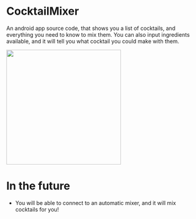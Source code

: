 # CocktailMixer

An android app source code, that shows you a list of cocktails, and everything you need to know to mix them. You can also input ingredients available, and it will tell you what cocktail you could make with them.

<img src="https://i.imgur.com/KYwaZlM.png" width="300">

# In the future

- You will be able to connect to an automatic mixer, and it will mix cocktails for you!


